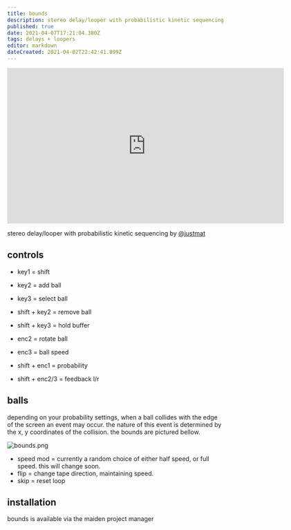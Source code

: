```yaml
---
title: bounds
description: stereo delay/looper with probabilistic kinetic sequencing
published: true
date: 2021-04-07T17:21:04.380Z
tags: delays + loopers
editor: markdown
dateCreated: 2021-04-02T22:42:41.899Z
---
```



<iframe src="https://player.vimeo.com/video/342848400" width="640" height="360" frameborder="0" allow="autoplay; fullscreen; picture-in-picture" allowfullscreen></iframe>

stereo delay/looper with probabilistic kinetic sequencing
by [@justmat](/authors/justmat)
## controls

* key1 = shift
* key2 = add ball
* key3 = select ball
* shift + key2 = remove ball
* shift + key3 = hold buffer

* enc2 = rotate ball
* enc3 = ball speed
* shift + enc1 = probability
* shift + enc2/3 = feedback l/r

## balls

depending on your probability settings, when a ball collides with the edge of the screen an event may occur.
the nature of this event is determined by the x, y coordinates of the collision. the bounds are pictured bellow.

![bounds.png](/community/justmat/bounds.png)

* speed mod = currently a random choice of either half speed, or full speed. this will change soon.
* flip = change tape direction, maintaining speed.
* skip = reset loop

## installation
bounds is available via the maiden project manager
